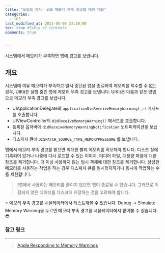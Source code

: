 ```yaml
---
title: "오늘의 지식: iOS 메모리 부족 경고에 대한 대응"
categories: 
  - iOS
last_modified_at: 2021-05-06 23:30:00
toc: true #Table of Contents
comments: true


---
```


시스템에서 메모리가 부족하면 앱에 경고를 보냅니다.

## 개요

시스템에 여유 메모리가 부족하고 일시 중단된 앱을 종료하여 메모리를 회수할 수 없는 경우, UIKit은 실행 중인 앱에 메모리 부족 경고를 보냅니다. UIKit은 다음과 같은 방법으로 메모리 부족 경고를 보냅니다.

- UIApplicationDelegate의 `applicationDidReceiveMemoryWarning(_:)` 메서드를 호출합니다.
- UIViewController의 `didReceiveMemoryWarning()` 메서드를 호출합니다.
- 등록된 옵저버에 `didReceiveMemoryWarningNotification` 노티피케이션을 보냅니다.
- 디스패치 큐에 `DISPATCH_SOURCE_TYPE_MEMORYPRESSURE` 를 보냅니다.

앱에서 메모리 부족 경고를 받으면 최대한 빨리 메모리를 확보해야 합니다. 디스크 상에 기록되어 있거나 나중에 다시 로드할 수 있는 이미지, 미디어 파일, 대용량 파일에 대한 참조를 제거합니다. 더 이상 사용하지 않는 임시 객체에 대한 참조를 제거합니다. 상당한 메모리를 사용하는 작업을 하는 경우 디스패치 큐를 일시정지하거나 동시에 작업하는 수를 제한합니다.

> ❗️앱에서 사용하는 메모리를 줄이지 않으면 앱이 종료될 수 있습니다. 그러므로 저장되지 않은 데이터를 디스크에 저장하는 것을 고려해야 합니다.

⭐️ 메모리 부족 경고를 시뮬레이터에서 테스트해볼 수 있습니다. Debug -> Simulate Memory Warning을 누르면 메모리 부족 경고를 시뮬레이터에서 받아볼 수 있습니다.😎

### 참고 링크

---

> [Apple Responding to Memory Warnings](https://developer.apple.com/documentation/uikit/app_and_environment/managing_your_app_s_life_cycle/responding_to_memory_warnings)